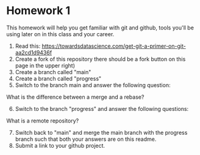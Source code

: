 # Homework 1

This homework will help you get familiar with git and github, tools you'll be using later on in this class and your career.

1. Read this: https://towardsdatascience.com/get-git-a-primer-on-git-aa2cd1d9436f
2. Create a fork of this repository there should be a fork button on this page in the upper right)
3. Create a branch called "main"
4. Create a branch called "progress"
5. Switch to the branch main and answer the following question:

What is the difference between a merge and a rebase?

<Your answer goes here>

6. Switch to the branch "progress" and answer the following questions:

What is a remote repository? 


7. Switch back to "main" and merge the main branch with the progress branch such that both your answers are on this readme.
8. Submit a link to your github project.
